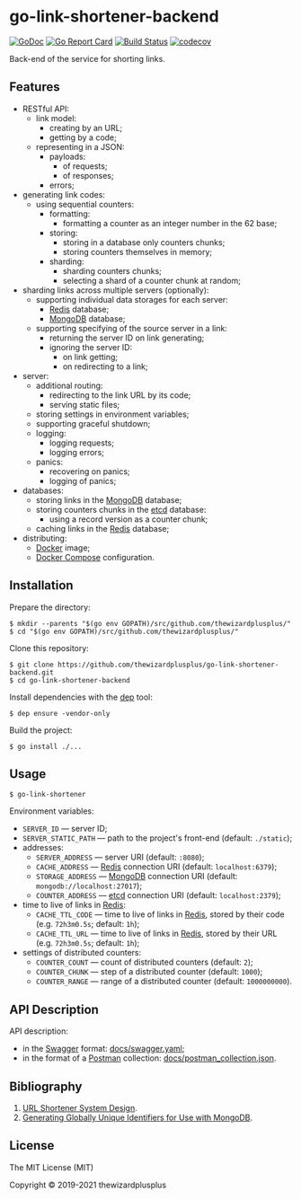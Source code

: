 # go-link-shortener-backend

[![GoDoc](https://godoc.org/github.com/thewizardplusplus/go-link-shortener-backend?status.svg)](https://godoc.org/github.com/thewizardplusplus/go-link-shortener-backend)
[![Go Report Card](https://goreportcard.com/badge/github.com/thewizardplusplus/go-link-shortener-backend)](https://goreportcard.com/report/github.com/thewizardplusplus/go-link-shortener-backend)
[![Build Status](https://travis-ci.org/thewizardplusplus/go-link-shortener-backend.svg?branch=master)](https://travis-ci.org/thewizardplusplus/go-link-shortener-backend)
[![codecov](https://codecov.io/gh/thewizardplusplus/go-link-shortener-backend/branch/master/graph/badge.svg)](https://codecov.io/gh/thewizardplusplus/go-link-shortener-backend)

Back-end of the service for shorting links.

## Features

- RESTful API:
  - link model:
    - creating by an URL;
    - getting by a code;
  - representing in a JSON:
    - payloads:
      - of requests;
      - of responses;
    - errors;
- generating link codes:
  - using sequential counters:
    - formatting:
      - formatting a counter as an integer number in the 62 base;
    - storing:
      - storing in a database only counters chunks;
      - storing counters themselves in memory;
    - sharding:
      - sharding counters chunks;
      - selecting a shard of a counter chunk at random;
- sharding links across multiple servers (optionally):
  - supporting individual data storages for each server:
    - [Redis](https://redis.io/) database;
    - [MongoDB](https://www.mongodb.com/) database;
  - supporting specifying of the source server in a link:
    - returning the server ID on link generating;
    - ignoring the server ID:
      - on link getting;
      - on redirecting to a link;
- server:
  - additional routing:
    - redirecting to the link URL by its code;
    - serving static files;
  - storing settings in environment variables;
  - supporting graceful shutdown;
  - logging:
    - logging requests;
    - logging errors;
  - panics:
    - recovering on panics;
    - logging of panics;
- databases:
  - storing links in the [MongoDB](https://www.mongodb.com/) database;
  - storing counters chunks in the [etcd](https://etcd.io/) database:
    - using a record version as a counter chunk;
  - caching links in the [Redis](https://redis.io/) database;
- distributing:
  - [Docker](https://www.docker.com/) image;
  - [Docker Compose](https://docs.docker.com/compose/) configuration.

## Installation

Prepare the directory:

```
$ mkdir --parents "$(go env GOPATH)/src/github.com/thewizardplusplus/"
$ cd "$(go env GOPATH)/src/github.com/thewizardplusplus/"
```

Clone this repository:

```
$ git clone https://github.com/thewizardplusplus/go-link-shortener-backend.git
$ cd go-link-shortener-backend
```

Install dependencies with the [dep](https://golang.github.io/dep/) tool:

```
$ dep ensure -vendor-only
```

Build the project:

```
$ go install ./...
```

## Usage

```
$ go-link-shortener
```

Environment variables:

- `SERVER_ID` &mdash; server ID;
- `SERVER_STATIC_PATH` &mdash; path to the project's front-end (default: `./static`);
- addresses:
  - `SERVER_ADDRESS` &mdash; server URI (default: `:8080`);
  - `CACHE_ADDRESS` &mdash; [Redis](https://redis.io/) connection URI (default: `localhost:6379`);
  - `STORAGE_ADDRESS` &mdash; [MongoDB](https://www.mongodb.com/) connection URI (default: `mongodb://localhost:27017`);
  - `COUNTER_ADDRESS` &mdash; [etcd](https://etcd.io/) connection URI (default: `localhost:2379`);
- time to live of links in [Redis](https://redis.io/):
  - `CACHE_TTL_CODE` &mdash; time to live of links in [Redis](https://redis.io/), stored by their code (e.g. `72h3m0.5s`; default: `1h`);
  - `CACHE_TTL_URL` &mdash; time to live of links in [Redis](https://redis.io/), stored by their URL (e.g. `72h3m0.5s`; default: `1h`);
- settings of distributed counters:
  - `COUNTER_COUNT` &mdash; count of distributed counters (default: `2`);
  - `COUNTER_CHUNK` &mdash; step of a distributed counter (default: `1000`);
  - `COUNTER_RANGE` &mdash; range of a distributed counter (default: `1000000000`).

## API Description

API description:

- in the [Swagger](http://swagger.io/) format: [docs/swagger.yaml](docs/swagger.yaml);
- in the format of a [Postman](https://www.postman.com/) collection: [docs/postman_collection.json](docs/postman_collection.json).

## Bibliography

1. [URL Shortener System Design](https://medium.com/@narengowda/url-shortener-system-design-3db520939a1c).
2. [Generating Globally Unique Identifiers for Use with MongoDB](https://www.mongodb.com/blog/post/generating-globally-unique-identifiers-for-use-with-mongodb).

## License

The MIT License (MIT)

Copyright &copy; 2019-2021 thewizardplusplus
